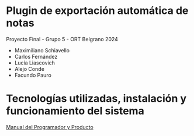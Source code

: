 Plugin de exportación automática de notas
====================
Proyecto Final - Grupo 5 - ORT Belgrano 2024
- Maximiliano Schiavello
- Carlos Fernández
- Lucía Liascovich
- Alejo Conde
- Facundo Pauro


# Tecnologías utilizadas, instalación y funcionamiento del sistema

[Manual del Programador y Producto](https://docs.google.com/document/d/19O3GzznUbinNyrDRchbM8StbUOHUobhn/edit?usp=drive_link&ouid=112471305579759556288&rtpof=true&sd=true)
